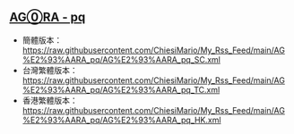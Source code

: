 ## [AG⓪RA - pq](https://rsshub.app/agora0/pq)
- 簡體版本：https://raw.githubusercontent.com/ChiesiMario/My_Rss_Feed/main/AG%E2%93%AARA_pq/AG%E2%93%AARA_pq_SC.xml
- 台灣繁體版本：https://raw.githubusercontent.com/ChiesiMario/My_Rss_Feed/main/AG%E2%93%AARA_pq/AG%E2%93%AARA_pq_TC.xml
- 香港繁體版本：https://raw.githubusercontent.com/ChiesiMario/My_Rss_Feed/main/AG%E2%93%AARA_pq/AG%E2%93%AARA_pq_HK.xml